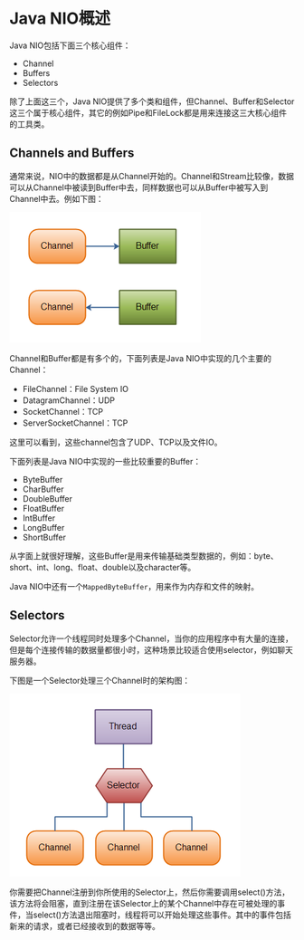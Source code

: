 # Java NIO概述

Java NIO包括下面三个核心组件：

* Channel
* Buffers
* Selectors

除了上面这三个，Java NIO提供了多个类和组件，但Channel、Buffer和Selector这三个属于核心组件，其它的例如Pipe和FileLock都是用来连接这三大核心组件的工具类。

## Channels and Buffers

通常来说，NIO中的数据都是从Channel开始的。Channel和Stream比较像，数据可以从Channel中被读到Buffer中去，同样数据也可以从Buffer中被写入到Channel中去。例如下图：

![](/assets/import.png)

Channel和Buffer都是有多个的，下面列表是Java NIO中实现的几个主要的Channel：

* FileChannel：File System IO
* DatagramChannel：UDP
* SocketChannel：TCP
* ServerSocketChannel：TCP

这里可以看到，这些channel包含了UDP、TCP以及文件IO。

下面列表是Java NIO中实现的一些比较重要的Buffer：

* ByteBuffer
* CharBuffer
* DoubleBuffer
* FloatBuffer
* IntBuffer
* LongBuffer
* ShortBuffer

从字面上就很好理解，这些Buffer是用来传输基础类型数据的，例如：byte、short、int、long、float、double以及character等。

Java NIO中还有一个`MappedByteBuffer`，用来作为内存和文件的映射。

## Selectors

Selector允许一个线程同时处理多个Channel，当你的应用程序中有大量的连接，但是每个连接传输的数据量都很小时，这种场景比较适合使用selector，例如聊天服务器。

下图是一个Selector处理三个Channel时的架构图：

![](/assets/import1.png)

你需要把Channel注册到你所使用的Selector上，然后你需要调用select\(\)方法，该方法将会阻塞，直到注册在该Selector上的某个Channel中存在可被处理的事件，当select\(\)方法退出阻塞时，线程将可以开始处理这些事件。其中的事件包括新来的请求，或者已经接收到的数据等等。


